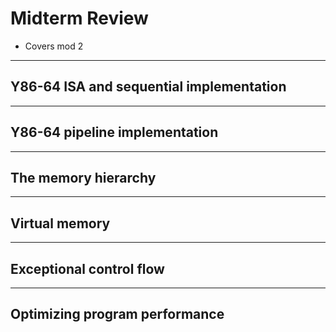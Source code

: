 # Midterm Review
- Covers mod 2

---

## Y86-64 ISA and sequential implementation



---

## Y86-64 pipeline implementation

---

## The memory hierarchy

---

## Virtual memory

---

## Exceptional control flow

---

## Optimizing program performance